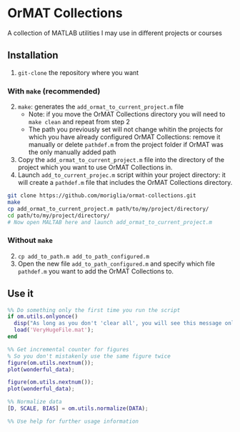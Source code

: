 # OrMAT Collections
A collection of MATLAB utilities I may use in different projects or courses

## Installation
1. `git-clone` the repository where you want

### With `make` (recommended)
2. `make`: generates the `add_ormat_to_current_project.m` file
	- Note: if you move the OrMAT Collections directory
	  you will need to `make clean` and repeat from step 2
	- The path you previously set will not change whitin the
	  projects for which you have already configured OrMAT Collections:
	  remove it manually or delete `pathdef.m` from the project folder
	  if OrMAT was the only manually added path
3. Copy the `add_ormat_to_current_project.m` file into the directory
   of the project which you want to use OrMAT Collections in.
4. Launch `add_to_current_projec.m` script within your project directory:
   it will create a `pathdef.m` file that includes the OrMAT Collections directory.

```bash
git clone https://github.com/moriglia/ormat-collections.git
make
cp add_ormat_to_current_project.m path/to/my/project/directory/
cd path/to/my/project/directory/
# Now open MALTAB here and launch add_ormat_to_current_project.m
```

### Without `make`
2. `cp add_to_path.m add_to_path_configured.m`
3. Open the new file `add_to_path_configured.m`
  and specify which file `pathdef.m` you want to add the OrMAT Collections to.

## Use it
```MATLAB
%% Do something only the first time you run the script
if om.utils.onlyonce()
  disp("As long as you don't 'clear all', you will see this message only once");
  load('VeryHugeFile.mat');
end

%% Get incremental counter for figures
% So you don't mistakenly use the same figure twice
figure(om.utils.nextnum());
plot(wonderful_data);

figure(om.utils.nextnum());
plot(wonderful_data);

%% Normalize data
[D, SCALE, BIAS] = om.utils.normalize(DATA);

%% Use help for further usage information
```
